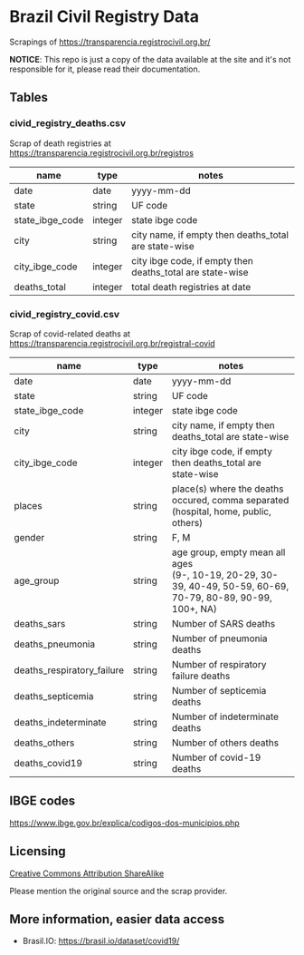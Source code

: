 # Brazil Civil Registry Data
Scrapings of https://transparencia.registrocivil.org.br/

**NOTICE**: This repo is just a copy of the data available at the site and it's not responsible for it, please
read their documentation.

## Tables

### civid_registry_deaths.csv
Scrap of death registries at https://transparencia.registrocivil.org.br/registros

| name | type | notes |
|-----------------|---------|-----------------------------------------------------|
| date | date | yyyy-mm-dd |
| state | string | UF code |
| state_ibge_code | integer | state ibge code |
| city | string | city name, if empty then deaths_total are state-wise |
| city_ibge_code | integer | city ibge code, if empty then deaths_total are state-wise |
| deaths_total | integer | total death registries at date |

### civid_registry_covid.csv
Scrap of covid-related deaths at https://transparencia.registrocivil.org.br/registral-covid

| name | type | notes |
|-----------------|---------|-----------------------------------------------------|
| date | date | yyyy-mm-dd |
| state | string | UF code |
| state_ibge_code | integer | state ibge code |
| city | string | city name, if empty then deaths_total are state-wise |
| city_ibge_code | integer | city ibge code, if empty then deaths_total are state-wise |
| places | string | place(s) where the deaths occured, comma separated<br>(hospital, home, public, others) |
| gender | string | F, M |
| age_group | string | age group, empty mean all ages<br>(9-, 10-19, 20-29, 30-39, 40-49, 50-59, 60-69, 70-79, 80-89, 90-99, 100+, NA) |
| deaths_sars | string | Number of SARS deaths |
| deaths_pneumonia | string | Number of pneumonia deaths |
| deaths_respiratory_failure | string | Number of respiratory failure deaths |
| deaths_septicemia | string | Number of septicemia deaths |
| deaths_indeterminate | string | Number of indeterminate deaths |
| deaths_others | string | Number of others deaths |
| deaths_covid19 | string | Number of covid-19 deaths |

## IBGE codes
https://www.ibge.gov.br/explica/codigos-dos-municipios.php

## Licensing
[Creative Commons Attribution ShareAlike](https://creativecommons.org/licenses/by-sa/4.0/)

Please mention the original source and the scrap provider.

## More information, easier data access
- Brasil.IO: https://brasil.io/dataset/covid19/


